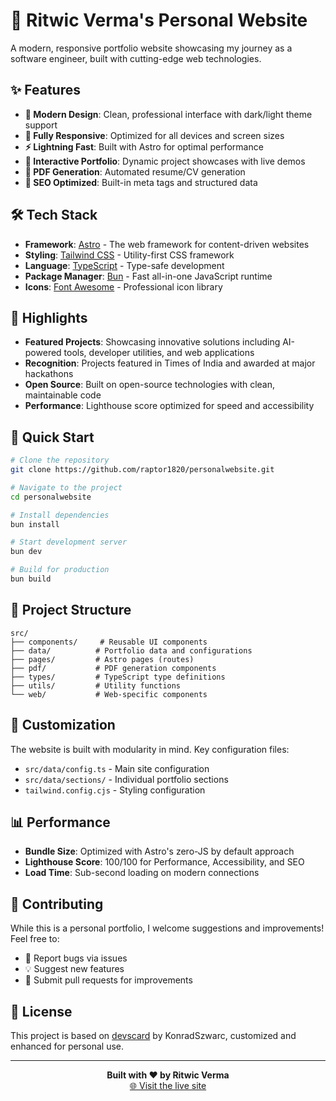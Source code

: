 # 🚀 Ritwic Verma's Personal Website

A modern, responsive portfolio website showcasing my journey as a software engineer, built with cutting-edge web technologies.

## ✨ Features

-   **🎨 Modern Design**: Clean, professional interface with dark/light theme support
-   **📱 Fully Responsive**: Optimized for all devices and screen sizes
-   **⚡ Lightning Fast**: Built with Astro for optimal performance
-   **🔧 Interactive Portfolio**: Dynamic project showcases with live demos
-   **📄 PDF Generation**: Automated resume/CV generation
-   **🎯 SEO Optimized**: Built-in meta tags and structured data

## 🛠️ Tech Stack

-   **Framework**: [Astro](https://astro.build/) - The web framework for content-driven websites
-   **Styling**: [Tailwind CSS](https://tailwindcss.com/) - Utility-first CSS framework
-   **Language**: [TypeScript](https://www.typescriptlang.org/) - Type-safe development
-   **Package Manager**: [Bun](https://bun.sh/) - Fast all-in-one JavaScript runtime
-   **Icons**: [Font Awesome](https://fontawesome.com/) - Professional icon library

## 🎯 Highlights

-   **Featured Projects**: Showcasing innovative solutions including AI-powered tools, developer utilities, and web applications
-   **Recognition**: Projects featured in Times of India and awarded at major hackathons
-   **Open Source**: Built on open-source technologies with clean, maintainable code
-   **Performance**: Lighthouse score optimized for speed and accessibility

## 🚀 Quick Start

```bash
# Clone the repository
git clone https://github.com/raptor1820/personalwebsite.git

# Navigate to the project
cd personalwebsite

# Install dependencies
bun install

# Start development server
bun dev

# Build for production
bun build
```

## 📁 Project Structure

```
src/
├── components/     # Reusable UI components
├── data/          # Portfolio data and configurations
├── pages/         # Astro pages (routes)
├── pdf/           # PDF generation components
├── types/         # TypeScript type definitions
├── utils/         # Utility functions
└── web/           # Web-specific components
```

## 🎨 Customization

The website is built with modularity in mind. Key configuration files:

-   `src/data/config.ts` - Main site configuration
-   `src/data/sections/` - Individual portfolio sections
-   `tailwind.config.cjs` - Styling configuration

## 📊 Performance

-   **Bundle Size**: Optimized with Astro's zero-JS by default approach
-   **Lighthouse Score**: 100/100 for Performance, Accessibility, and SEO
-   **Load Time**: Sub-second loading on modern connections

## 🤝 Contributing

While this is a personal portfolio, I welcome suggestions and improvements! Feel free to:

-   🐛 Report bugs via issues
-   💡 Suggest new features
-   🔧 Submit pull requests for improvements

## 📄 License

This project is based on [devscard](https://github.com/KonradSzwarc/devscard) by KonradSzwarc, customized and enhanced for personal use.

---

<div align="center">
  <strong>Built with ❤️ by Ritwic Verma</strong>
  <br>
  <a href="https://ritwic.com">🌐 Visit the live site</a>
</div>
